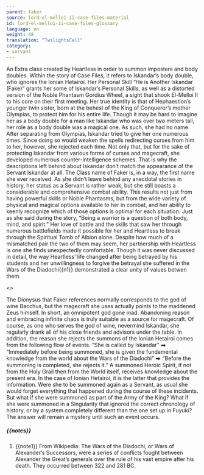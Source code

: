 ```yaml
---
parent: faker
source: lord-el-melloi-ii-case-files-material
id: lord-el-melloi-ii-case-files-glossary
language: en
weight: 48
translation: "TwilightsCall"
category:
- servant
---
```


An Extra class created by Heartless in order to summon imposters and body doubles.
Within the story of Case Files, it refers to Iskandar’s body double, who ignores the Ionian Hetairoi. Her Personal Skill “He is Another Iskandar (Fake)” grants her some of Iskandar’s Personal Skills, as well as a distorted version of the Noble Phantasm Gordius Wheel, a sight that shook El-Melloi II to his core on their first meeting.
Her true identity is that of Hephaestion’s younger twin sister, born at the behest of the King of Conquerer’s mother Olympias, to protect him for his entire life.
Though it may be hard to imagine her as a body double for a man like Iskandar who was over two meters tall, her role as a body double was a magical one.
As such, she had no name.
After separating from Olympias, Iskandar tried to give her one numerous times. Since doing so would weaken the spells redirecting curses from him to her, however, she rejected each time. Not only that, but for the sake of protecting Iskandar from various forms of curses and magecraft, she developed numerous counter-intelligence schemes. That is why the descriptions left behind about Iskandar don’t match the appearance of the Servant Iskandar at all.
The Class name of Faker is, in a way, the first name she ever received.
As she didn’t leave behind any anecdotal stories in history, her status as a Servant is rather weak, but she still boasts a considerable and comprehensive combat ability. This results not just from having powerful skills or Noble Phantasms, but from the wide variety of physical and magical options available to her in combat, and her ability to keenly recognize which of those options is optimal for each situation.
Just as she said during the story, “Being a warrior is a question of both body, mind, and spirit.” Her love of battle and the skills that saw her through numerous battlefields made it possible for her and Heartless to break through the Spiritual Tomb of Albion alone.
Despite how much of a mismatched pair the two of them may seem, her partnership with Heartless is one she finds unexpectedly comfortable.
Though it was never discussed in detail, the way Heartless’ life changed after being betrayed by his students and her unwillingness to forgive the betrayal she suffered in the Wars of the Diadochi{{n1}} demonstrated a clear unity of values betwen them.

<>

The Dionysus that Faker references normally corresponds to the god of wine Bacchus, but the magecraft she uses actually points to the maddened Zeus himself. In short, an omnipotent god gone mad. Abandoning reason and embracing infinite chaos is truly suitable as a source for magecraft.
Of course, as one who serves the god of wine, nevermind Iskandar, she regularly drank all of his close friends and advisors under the table.
In addition, the reason she rejects the summons of the Ionian Hetairoi comes from the following flow of events. “She is called by Iskandar” ⮕ “Immediately before being summoned, she is given the fundamental knowledge from the world about the Wars of the Diadochi” ⮕ “Before the summoning is completed, she rejects it.” A summoned Heroic Spirit, if not from the Holy Grail then from the World itself, receives knowledge about the present era. In the case of Ionian Hetairoi, it is the latter that provides the information.
Were she to be summoned again as a Servant, as usual she would forget everything that happened during the course of these incidents. But what if she were summoned as part of the Army of the King? What if she were summoned in a Singularity that ignored the correct chronology of history, or by a system completely different than the one set up in Fuyuki?
The answer will remain a mystery until such an event occurs.

##### {{notes}}

1. {{note1}} From Wikipedia: The Wars of the Diadochi, or Wars of Alexander’s Successors, were a series of conflicts fought between Alexander the Great’s generals over the rule of his vast empire after his death. They occurred between 322 and 281 BC.
